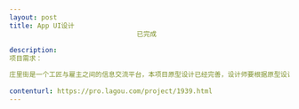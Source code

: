 ```yaml
---                
layout: post       
title: App UI设计
                                已完成
           
description: 
项目需求：

庄里街是一个工匠与雇主之间的信息交流平台，本项目原型设计已经完善，设计师要根据原型设计出简单大气，根据工匠特性设计出适合工匠与雇主app UI图。
     
contenturl: https://pro.lagou.com/project/1939.html      
---                 
```

